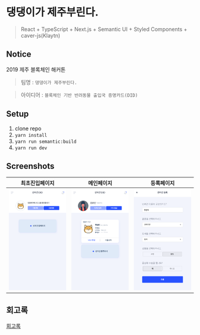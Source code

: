 # 댕댕이가 제주부린다.
> React + TypeScript + Next.js + Semantic UI + Styled Components + caver-js(Klaytn)

## Notice
2019 제주 블록체인 해커톤
> 팀명 : `댕댕이가 제주부린다.`


> 아이디어 : `블록체인 기반 반려동물 출입국 증명카드(DID)`

## Setup
1. clone repo
2. `yarn install`
3. `yarn run semantic:build`
4. `yarn run dev`

## Screenshots
| 최초진입페이지 | 메인페이지 | 등록페이지 |
|-------|-------|-------|
| ![최초진입페이지](./assets/screenshot/initialPage.png) | ![메인페이지](./assets/screenshot/mainPage.png) | ![등록페이지](./assets/screenshot/registerPage.png) |

## 회고록
[회고록](https://medium.com/@_diana_lee/%ED%9A%8C%EA%B3%A0%EB%A1%9D-2019-%EC%A0%9C%EC%A3%BC-%EB%B8%94%EB%A1%9D%EC%B2%B4%EC%9D%B8-%ED%95%B4%EC%BB%A4%ED%86%A4-2019-jeju-blockchain-hackathon-215e94f7543b)
